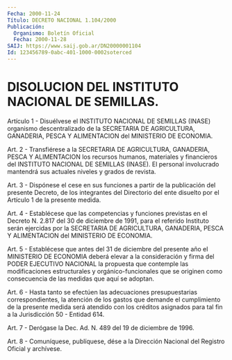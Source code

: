 ```yaml
---
Fecha: 2000-11-24
Título: DECRETO NACIONAL 1.104/2000
Publicación:
  Organismo: Boletín Oficial
  Fecha: 2000-11-28
SAIJ: https://www.saij.gob.ar/DN20000001104
Id: 123456789-0abc-401-1000-0002soterced
---
```

# DISOLUCION DEL INSTITUTO NACIONAL DE SEMILLAS.

<a id="1"></a>
Artículo 1 - Disuélvese el INSTITUTO  NACIONAL DE SEMILLAS (INASE) organismo  descentralizado  de  la  SECRETARIA    DE   AGRICULTURA, GANADERIA,    PESCA  Y  ALIMENTACION  del  MINISTERIO  DE  ECONOMIA.

<a id="2"></a>
Art. 2 - Transfiérese  a  la SECRETARIA DE AGRICULTURA, GANADERIA, PESCA Y ALIMENTACION los recursos humanos, materiales y financieros del INSTITUTO NACIONAL DE SEMILLAS (INASE). El personal involucrado mantendrá sus actuales niveles y grados de revista.

<a id="3"></a>
Art.  3 - Dispónese el cese  en  sus  funciones  a  partir de  la publicación del presente Decreto, de los integrantes del Directorio del ente  disuelto  por  el  Artículo  1  de  la  presente  medida.

<a id="4"></a>
Art. 4 - Establécese que las competencias y funciones previstas en el Decreto  N.  2.817 del 30 de diciembre de 1991, para el referido Instituto  serán  ejercidas   por  la  SECRETARIA  DE  AGRICULTURA, GANADERIA,  PESCA  Y  ALIMENTACION    del  MINISTERIO  DE  ECONOMIA.

<a id="5"></a>
Art. 5 - Establécese que antes del 31  de  diciembre  del presente año  el  MINISTERIO DE ECONOMIA deberá elevar a la consideración  y firma del  PODER  EJECUTIVO NACIONAL la propuesta que contemple las modificaciones estructurales y orgánico-funcionales que se originen como consecuencia de las medidas que aquí se adoptan.

<a id="6"></a>
Art. 6 - Hasta tanto  se efectúen las adecuaciones presupuestarias correspondientes,  la  atención   de  los  gastos  que  demande  el cumplimiento de la presente medida  será  atendido con los créditos asignados  para  tal  fin  a  la  Jurisdicción  50  -  Entidad  614.

<a id="7"></a>
Art. 7 - Derógase la Dec. Ad. N. 489 del 19 de diciembre  de  1996.

<a id="8"></a>
Art.  8 - Comuníquese, publíquese, dése a la Dirección Nacional del Registro Oficial y archívese.